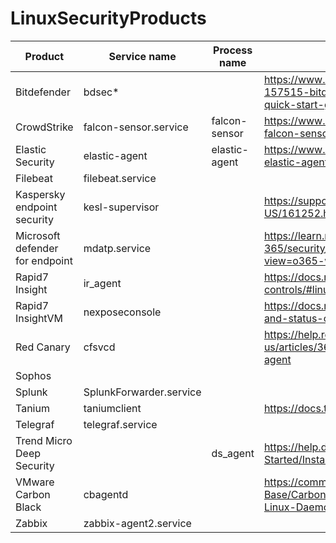 # LinuxSecurityProducts

|     **Product**                     |     Service name        |     Process name |     Notes                                                                                                                         |     Version file                                                             |
|-------------------------------------|-----------------------------|----------------------|---------------------------------------------------------------------------------------------------------------------------------------|----------------------------------------------------------------------------------|
|     Bitdefender                     |     bdsec*                  |                      |     https://www.bitdefender.com/business/support/en/77209-157515-bitdefender-endpoint-security-tools-for-linux-quick-start-guide.html |                                                                                  |
|     CrowdStrike                     |     falcon-sensor.service   |     falcon-sensor    |     https://www.crowdstrike.com/blog/tech-center/install-falcon-sensor-for-linux/                                                     |     /opt/CrowdStrike/falconctl —version                                          |
|     Elastic Security                |     elastic-agent           |     elastic-agent    |     https://www.elastic.co/guide/en/fleet/current/start-stop-elastic-agent.html                                                       |     elastic-agent version                                                        |
|     Filebeat                        |     filebeat.service        |                      |                                                                                                                                       |                                                                                  |
|     Kaspersky  endpoint security    |     kesl-supervisor         |                      |     https://support.kaspersky.com/kes4linux/10sp1/en-US/161252.htm                                                                    |                                                                                  |
|     Microsoft defender for endpoint |     mdatp.service           |                      |     https://learn.microsoft.com/en-us/microsoft-365/security/defender-endpoint/linux-support-install?view=o365-worldwide              |                                                                                  |
|     Rapid7 Insight                  |     ir_agent                |                      |     https://docs.rapid7.com/insight-agent/agent-controls/#linux                                                                       |     sudo cat   /opt/rapid7/ir_agent/components/insight_agent/common/agent.log    |
|     Rapid7 InsightVM                |     nexposeconsole          |                      |     https://docs.rapid7.com/insightvm/service-start-stop-and-status-controls/                                                         |                                                                                  |
|     Red Canary                      |     cfsvcd                  |                      |     https://help.redcanary.com/hc/en-us/articles/360052513614-Deploy-an-EDR-sensor-agent                                              |                                                                                  |
|     Sophos                          |                             |                      |                                                                                                                                       |     /opt/sophos-av/plugins/av/VERSION.ini                                        |
|     Splunk                          |     SplunkForwarder.service |                      |                                                                                                                                       |                                                                                  |
|     Tanium                          |     taniumclient            |                      |     https://docs.tanium.com/client/client/managing.html#linux                                                                         |                                                                                  |
|     Telegraf                        |     telegraf.service        |                      |                                                                                                                                       |                                                                                  |
|     Trend Micro Deep Security       |                             |     ds_agent         |     https://help.deepsecurity.trendmicro.com/10/0/Get-Started/Install/agent-deactivate-start-stop.html                                |                                                                                  |
|     VMware  Carbon Black            |     cbagentd                |                      |     https://community.carbonblack.com/t5/Knowledge-Base/Carbon-Black-Cloud-How-to-Stop-Start-the-Linux-Daemons/ta-p/62500             |     /opt/carbonblack/psc/bin/cbagentd ––version                                  |
|     Zabbix                          |     zabbix-agent2.service   |                      |                                                                                                                                       |                                                                                  |
